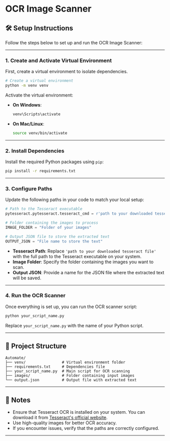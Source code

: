 # OCR Image Scanner

## 🛠️ Setup Instructions

Follow the steps below to set up and run the OCR Image Scanner:

---

### 1. Create and Activate Virtual Environment

First, create a virtual environment to isolate dependencies.

```bash
# Create a virtual environment
python -m venv venv
```

Activate the virtual environment:

- **On Windows**:
  ```bash
  venv\Scripts\activate
  ```

- **On Mac/Linux**:
  ```bash
  source venv/bin/activate
  ```

---

### 2. Install Dependencies

Install the required Python packages using `pip`:

```bash
pip install -r requirements.txt
```

---

### 3. Configure Paths

Update the following paths in your code to match your local setup:

```python
# Path to the Tesseract executable
pytesseract.pytesseract.tesseract_cmd = r'path to your downloaded tesseract file'

# Folder containing the images to process
IMAGE_FOLDER = "Folder of your images"

# Output JSON file to store the extracted text
OUTPUT_JSON = "File name to store the text"
```

- **Tesseract Path**: Replace `'path to your downloaded tesseract file'` with the full path to the Tesseract executable on your system.
- **Image Folder**: Specify the folder containing the images you want to scan.
- **Output JSON**: Provide a name for the JSON file where the extracted text will be saved.

---

### 4. Run the OCR Scanner

Once everything is set up, you can run the OCR scanner script:

```bash
python your_script_name.py
```

Replace `your_script_name.py` with the name of your Python script.

---

## 📂 Project Structure

```
Automate/
├── venv/                # Virtual environment folder
├── requirements.txt     # Dependencies file
├── your_script_name.py  # Main script for OCR scanning
├── images/              # Folder containing input images
└── output.json          # Output file with extracted text
```

---

## 📝 Notes

- Ensure that Tesseract OCR is installed on your system. You can download it from [Tesseract's official website](https://github.com/tesseract-ocr/tesseract).
- Use high-quality images for better OCR accuracy.
- If you encounter issues, verify that the paths are correctly configured.

---
